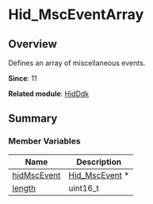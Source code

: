 # Hid_MscEventArray


## Overview

Defines an array of miscellaneous events.

**Since**: 11

**Related module**: [HidDdk](_hid_ddk.md)


## Summary


### Member Variables

| Name| Description|
| -------- | -------- |
| [hidMscEvent](_hid_ddk.md#hidmscevent) | [Hid_MscEvent](_hid_ddk.md#hid_mscevent) \* |
| [length](_hid_ddk.md#length-55) | uint16_t |
